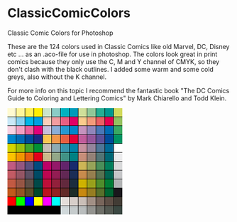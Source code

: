 # ClassicComicColors
Classic Comic Colors for Photoshop

These are the 124 colors used in Classic Comics like old Marvel, DC, Disney etc ... as an .aco-file for use in photoshop. The colors look great in print comics because they only use the C, M and Y channel of CMYK, so they don't clash with the black outlines. I added some warm and some cold greys, also without the K channel.

For more info on this topic I recommend the fantastic book "The DC Comics Guide to Coloring and Lettering Comics" by Mark Chiarello and Todd Klein.

![Classic Comic Colors](ClassicComicColors.png)
